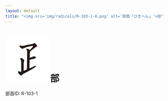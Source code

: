 ```yaml
---
layout: default
title: "<img src='img/radicals/R-103-1-0.png' alt='部首「ひきへん」'>部"  # glyphをタイトルに使用
---
```


# <img src='img/radicals/R-103-1-0.png' alt='部首「ひきへん」'>部
部首ID: R-103-1
